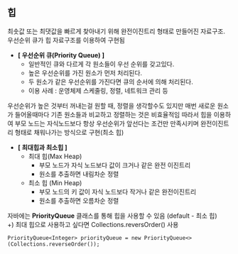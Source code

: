 ## 힙
최솟값 또는 최댓값을 빠르게 찾아내기 위해 완전이진트리 형태로 만들어진 자료구조. 
우선순위 큐가 힙 자료구조를 이용하여 구현됨
  
- **[ 우선순위 큐(Priority Queue) ]**
  - 일반적인 큐와 다르게 각 원소들이 우선 순위를 갖고있다.
  - 높은 우선순위를 가진 원소가 먼저 처리된다.
  - 두 원소가 같은 우선순위를 가진다면 큐의 순서에 의해 처리된다. 
  - 이용 사례 : 운영체제 스케줄링, 정렬, 네트워크 관리 등
  
우선순위가 높은 것부터 꺼내는걸 원할 때, 정렬을 생각할수도 있지만 매번 새로운 원소가 들어올때마다 기존 원소들과 비교하고 정렬하는 것은 비효율적임
따라서 힙을 이용하여 부모 노드는 자식노드보다 항상 우선순위가 앞선다는 조건만 만족시키며 완전이진트리 형태로 채워나가는 방식으로 구현(최소 힙)

- **[ 최대힙과 최소힙 ]**
   - 최대 힙(Max Heap)
       - 부모 노드가 자식 노드보다 값이 크거나 같은 완전 이진트리
       - 원소를 추출하면 내림차순 정렬
   - 최소 힙 (Min Heap)
       - 부모 노드의 키 값이 자식 노드보다 작거나 같은 완전이진트리
       - 원소를 추출하면 오름차순 정렬
  
  
자바에는 **PriorityQueue** 클래스를 통해 힙을 사용할 수 있음 (default - 최소 힙)  
+) 최대 힙으로 사용하고 싶다면 Collections.reversOrder() 사용 
```
PriorityQueue<Integer> priorityQueue = new PriorityQueue<>(Collections.reverseOrder()); 
```
  
  

